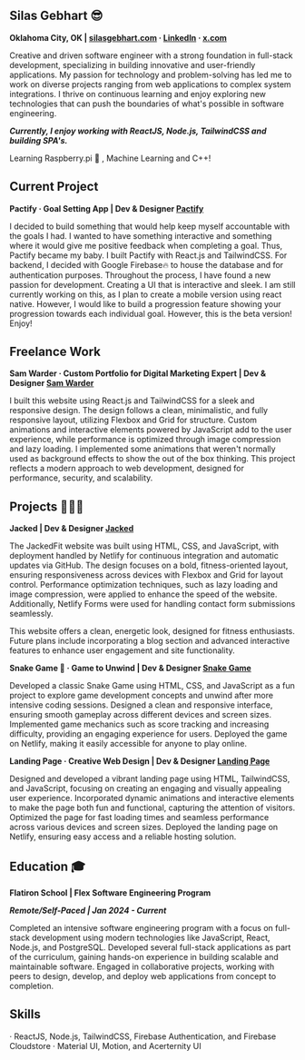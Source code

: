 ## Silas Gebhart 😎

**Oklahoma City, OK | [silasgebhart.com](https://www.silasgebhart.com/) · [LinkedIn](https://www.linkedin.com/in/silas-gebhart-079502193/) · [x.com](https://x.com/SilasGebhart)**

Creative and driven software engineer with a strong foundation in full-stack development, specializing in building innovative and user-friendly applications. My passion for technology and problem-solving has led me to work on diverse projects ranging from web applications to complex system integrations. I thrive on continuous learning and enjoy exploring new technologies that can push the boundaries of what's possible in software engineering.

***Currently, I enjoy working with ReactJS, Node.js, TailwindCSS and building SPA's.***

Learning Raspberry.pi 🍰 , Machine Learning and C++!

## Current Project

**Pactify · Goal Setting App | Dev & Designer
[Pactify](https://pactify.netlify.app/)**

I decided to build something that would help keep myself accountable with the goals I had. I wanted to have something interactive and something where it would give me positive feedback when completing a goal. Thus, Pactify became my baby. I built Pactify with React.js and TailwindCSS. For backend, I decided with Google Firebase🔥 to house the database and for authentication purposes. Throughout the process, I have found a new passion for development. Creating a UI that is interactive and sleek. I am still currently working on this, as I plan to create a mobile version using react native. However, I would like to build a progression feature showing your progression towards each individual goal. However, this is the beta version! Enjoy!

## Freelance Work

**Sam Warder · Custom Portfolio for Digital Marketing Expert | Dev & Designer
[Sam Warder](https://samwarder.netlify.app/)**

I built this website using React.js and TailwindCSS for a sleek and responsive design. The design follows a clean, minimalistic, and fully responsive layout, utilizing Flexbox and Grid for structure. Custom animations and interactive elements powered by JavaScript add to the user experience, while performance is optimized through image compression and lazy loading. I implemented some animations that weren't normally used as background effects to show the out of the box thinking. This project reflects a modern approach to web development, designed for performance, security, and scalability.

## Projects 👨🏻‍💻

**Jacked | Dev & Designer
[Jacked](https://jackedfit.netlify.app/)**

The JackedFit website was built using HTML, CSS, and JavaScript, with deployment handled by Netlify for continuous integration and automatic updates via GitHub. The design focuses on a bold, fitness-oriented layout, ensuring responsiveness across devices with Flexbox and Grid for layout control. Performance optimization techniques, such as lazy loading and image compression, were applied to enhance the speed of the website. Additionally, Netlify Forms were used for handling contact form submissions seamlessly.

This website offers a clean, energetic look, designed for fitness enthusiasts. Future plans include incorporating a blog section and advanced interactive features to enhance user engagement and site functionality.

**Snake Game 🐍 · Game to Unwind | Dev & Designer
[Snake Game](https://unique-clafoutis-60a774.netlify.app/)**

Developed a classic Snake Game using HTML, CSS, and JavaScript as a fun project to explore game development concepts and unwind after more intensive coding sessions.
Designed a clean and responsive interface, ensuring smooth gameplay across different devices and screen sizes.
Implemented game mechanics such as score tracking and increasing difficulty, providing an engaging experience for users. 
Deployed the game on Netlify, making it easily accessible for anyone to play online.

**Landing Page · Creative Web Design | Dev & Designer
[Landing Page](https://funlandingpage123.netlify.app/)**

Designed and developed a vibrant landing page using HTML, TailwindCSS, and JavaScript, focusing on creating an engaging and visually appealing user experience.
Incorporated dynamic animations and interactive elements to make the page both fun and functional, capturing the attention of visitors.
Optimized the page for fast loading times and seamless performance across various devices and screen sizes.
Deployed the landing page on Netlify, ensuring easy access and a reliable hosting solution.

## Education 🎓

**Flatiron School | Flex Software Engineering Program**

***Remote/Self-Paced | Jan 2024 - Current***

Completed an intensive software engineering program with a focus on full-stack development using modern technologies like JavaScript, React, Node.js, and PostgreSQL.
Developed several full-stack applications as part of the curriculum, gaining hands-on experience in building scalable and maintainable software.
Engaged in collaborative projects, working with peers to design, develop, and deploy web applications from concept to completion.

## Skills
· ReactJS, Node.js, TailwindCSS, Firebase Authentication, and Firebase Cloudstore
· Material UI, Motion, and Acerternity UI
